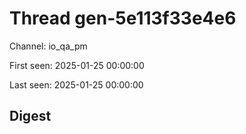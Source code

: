 # Thread gen-5e113f33e4e6
Channel: io_qa_pm

First seen: 2025-01-25 00:00:00

Last seen: 2025-01-25 00:00:00

## Digest



